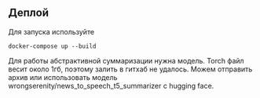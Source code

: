 ## Деплой

Для запуска используйте

`docker-compose up --build`

Для работы абстрактивной суммаризации нужна модель. Torch файл весит около 1гб, поэтому залить в гитхаб не удалось. Можем отправить архив или использовать модель wrongserenity/news_to_speech_t5_summarizer с hugging face.
